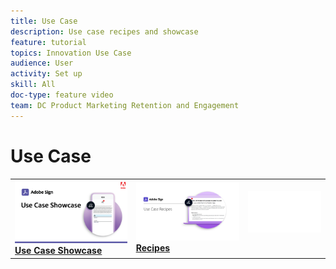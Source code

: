 ```yaml
---
title: Use Case
description: Use case recipes and showcase
feature: tutorial
topics: Innovation Use Case
audience: User
activity: Set up
skill: All
doc-type: feature video
team: DC Product Marketing Retention and Engagement
---
```


# Use Case

<table>
<tr>
  <td>
    <a href="use-case-showcase.md">
      <img alt="Use Case Showcase" src="assets/UseCaseShowcase.png" />
    </a>
    <div>
    <a href="use-case-showcase.md"><strong>Use Case Showcase</strong></a>
    <br>
  </td>
  <td>
    <a href="recipes.md">
      <img alt="Use case recipes" src="assets/Expand_Recipe.png" />
    </a>
    <div>
    <a href="recipes.md"><strong>Recipes</strong></a>
    <br>
  <td>
    <img alt="Spacer" src="assets/Whitespacer.png" />
    <div>
    <br>
  </td>
</tr>
</table>
